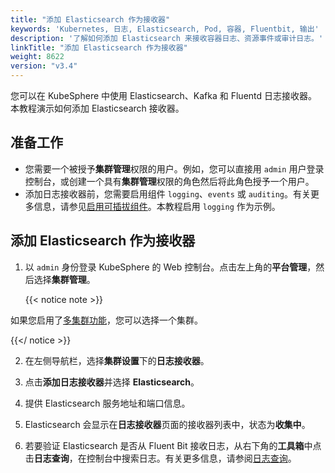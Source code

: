 ```yaml
---
title: "添加 Elasticsearch 作为接收器"
keywords: 'Kubernetes, 日志, Elasticsearch, Pod, 容器, Fluentbit, 输出'
description: '了解如何添加 Elasticsearch 来接收容器日志、资源事件或审计日志。'
linkTitle: "添加 Elasticsearch 作为接收器"
weight: 8622
version: "v3.4"
---
```

您可以在 KubeSphere 中使用 Elasticsearch、Kafka 和 Fluentd 日志接收器。本教程演示如何添加 Elasticsearch 接收器。

## 准备工作

- 您需要一个被授予**集群管理**权限的用户。例如，您可以直接用 `admin` 用户登录控制台，或创建一个具有**集群管理**权限的角色然后将此角色授予一个用户。
- 添加日志接收器前，您需要启用组件 `logging`、`events` 或 `auditing`。有关更多信息，请参见[启用可插拔组件](../../../../pluggable-components/)。本教程启用 `logging` 作为示例。

## 添加 Elasticsearch 作为接收器

1. 以 `admin` 身份登录 KubeSphere 的 Web 控制台。点击左上角的**平台管理**，然后选择**集群管理**。

    {{< notice note >}}

如果您启用了[多集群功能](../../../../multicluster-management/)，您可以选择一个集群。

{{</ notice >}} 

2. 在左侧导航栏，选择**集群设置**下的**日志接收器**。

3. 点击**添加日志接收器**并选择 **Elasticsearch**。

4. 提供 Elasticsearch 服务地址和端口信息。

5. Elasticsearch 会显示在**日志接收器**页面的接收器列表中，状态为**收集中**。

6. 若要验证 Elasticsearch 是否从 Fluent Bit 接收日志，从右下角的**工具箱**中点击**日志查询**，在控制台中搜索日志。有关更多信息，请参阅[日志查询](../../../../toolbox/log-query/)。

